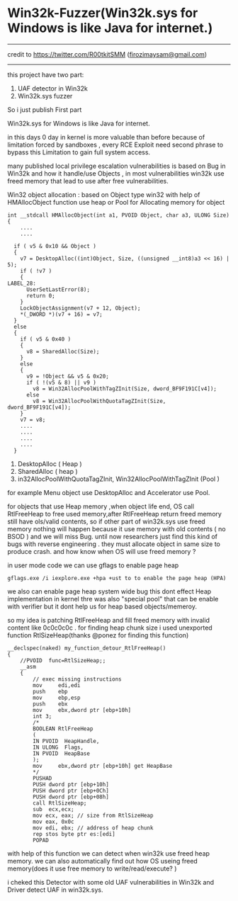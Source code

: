 # Win32k-Fuzzer(Win32k.sys for Windows  is like Java for internet.)

****
credit to
https://twitter.com/R00tkitSMM (firozimaysam@gmail.com)
****


this project have two part:
1. UAF detector  in Win32k
2. Win32k.sys fuzzer 

So i just publish First part

Win32k.sys for Windows  is like Java for internet.

in this days 0 day in kernel is more valuable than before because of limitation forced by sandboxes , every RCE Exploit need second phrase to bypass this Limitation to gain full system access.

many published local privilege escalation vulnerabilities is based  on Bug in Win32k and  how it handle/use Objects , in most vulnerabilities win32k use freed memory that lead to use after free vulnerabilities.

Win32 object allocation : 
based on Object type win32 with help of HMAllocObject function use heap or Pool for Allocating memory for object
````
int __stdcall HMAllocObject(int a1, PVOID Object, char a3, ULONG Size)
{
	....
	....

  if ( v5 & 0x10 && Object )
  {
    v7 = DesktopAlloc((int)Object, Size, ((unsigned __int8)a3 << 16) | 5);
    if ( !v7 )
    {
LABEL_28:
      UserSetLastError(8);
      return 0;
    }
    LockObjectAssignment(v7 + 12, Object);
    *(_DWORD *)(v7 + 16) = v7;
  }
  else
  {
    if ( v5 & 0x40 )
    {
      v8 = SharedAlloc(Size);
    }
    else
    {
      v9 = !Object && v5 & 0x20;
      if ( !(v5 & 8) || v9 )
        v8 = Win32AllocPoolWithTagZInit(Size, dword_BF9F191C[v4]);
      else
        v8 = Win32AllocPoolWithQuotaTagZInit(Size, dword_BF9F191C[v4]);
    }
    v7 = v8;
	....
	....
	....
	....
  }
  ````
  
1. DesktopAlloc ( Heap )
2. SharedAlloc ( heap )
3. in32AllocPoolWithQuotaTagZInit, Win32AllocPoolWithTagZInit (Pool )


for example Menu object use DesktopAlloc and Accelerator use Pool.

for objects that use Heap memory ,when object life end, OS call RtlFreeHeap to free used memory,after RtlFreeHeap return  freed memory still have ols/valid contents, so if other part of win32k.sys use freed memory nothing will happen because it use memory with old contents ( no BSOD ) and we will miss Bug.
until now researchers just find this kind of bugs with reverse engineering . they  must allocate object in same size to produce crash. and how know when OS will use freed memory ? 

in user mode  code we can  use gflags to enable page heap
```
gflags.exe /i iexplore.exe +hpa +ust to to enable the page heap (HPA)
```
we also can enable page heap system wide bug this dont effect Heap implementation in kernel 
thre was also "special pool" that can be enable with verifier but it dont help us for heap based objects/memeroy.


so my idea is patching RtlFreeHeap and fill freed memory with invalid content like 0c0c0c0c .
for finding heap chunk size i used unexported function RtlSizeHeap(thanks @ponez for finding this function)

````
__declspec(naked) my_function_detour_RtlFreeHeap()
{
	//PVOID  func=RtlSizeHeap;;
	__asm
	{		
		// exec missing instructions
		mov     edi,edi
		push    ebp
		mov     ebp,esp
		push    ebx
		mov     ebx,dword ptr [ebp+10h]
		int 3;
		/*
		BOOLEAN	RtlFreeHeap
		( 
		IN PVOID  HeapHandle,
		IN ULONG  Flags,
		IN PVOID  HeapBase
		); 
		mov     ebx,dword ptr [ebp+10h] get HeapBase  
		*/
		PUSHAD
		PUSH dword ptr [ebp+10h]
		PUSH dword ptr [ebp+0Ch]
		PUSH dword ptr [ebp+08h]
		call RtlSizeHeap;
		sub  ecx,ecx;
		mov ecx, eax; // size from RtlSizeHeap
		mov eax, 0x0c
		mov edi, ebx; // address of heap chunk
		rep stos byte ptr es:[edi]
		POPAD
````



with help of this function we can detect when win32k use freed heap memory.  we can also automatically find out how OS useing freed memory(does it use free memory to write/read/execute? )

i cheked this Detector with some old UAF vulnerabilities in Win32k and Driver detect UAF in win32k.sys.






